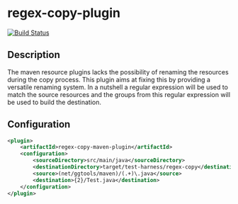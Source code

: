 # regex-copy-plugin

[![Build Status](https://travis-ci.org/ggtools/regex-copy-plugin.svg?branch=master)](https://travis-ci.org/ggtools/regex-copy-plugin)

## Description

The maven resource plugins lacks the possibility of renaming the resources during the copy process. This plugin aims at fixing this by providing a versatile renaming system. In a nutshell a regular expression will be used to match the source resources and the groups from this regular expression will be used to build the destination.

## Configuration

```xml
<plugin>
    <artifactId>regex-copy-maven-plugin</artifactId>
    <configuration>
        <sourceDirectory>src/main/java</sourceDirectory>
        <destinationDirectory>target/test-harness/regex-copy</destinationDirectory>
        <source>(net/ggtools/maven)/(.+)\.java</source>
        <destination>{2}/Test.java</destination>
    </configuration>
</plugin>
```
